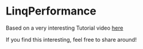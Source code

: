 # LinqPerformance
Based on a very interesting Tutorial video [here](https://www.youtube.com/watch?v=zCKwlgtVLnQ)

If you find this interesting, feel free to share around!
